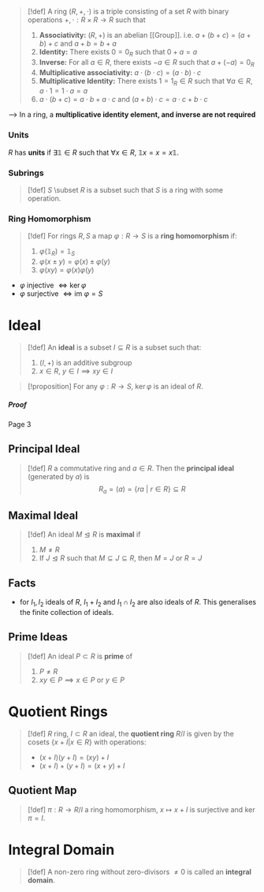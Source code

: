 >[!def]
>A ring $(R,+,\cdot)$ is a triple consisting of a set $R$ with binary operations $+,\cdot: R \times R \to R$  such that
>1. **Associativity:**   $(R, +)$ is an abelian [[Group]]. i.e. $a + (b + c) = (a + b) + c$   and   $a + b = b + a$ 
>2.  **Identity:**  There exists $0 = 0_R$ such that $0 + a = a$
>3. **Inverse:**  For all $a \in R$, there exists $-a\in R$  such that  $a + (-a) = 0_R$ 
>4. **Multiplicative associativity:**   $a \cdot (b \cdot c) = (a \cdot b) \cdot c$ 
>5. **Multiplicative Identity:**   There exists $1 = 1_{R}\in R$  such that $\forall a \in R$,   $a\cdot 1 = 1 \cdot a = a$
>6.   $a\cdot(b+c) = a\cdot b + a\cdot c$    and   $(a+b) \cdot c  = a \cdot c + b \cdot c$ 


--> In a ring, a **multiplicative identity element, and inverse are not required**

### Units 

$R$ has **units** if $\exists \mathbb{1} \in R$  such that $\forall x \in R$, $\mathbb{1}x = x=x\mathbb{1}$.

### Subrings

>[!def] 
>$S$ \subset $R$ is a subset such that $S$ is a ring with some operation.

### Ring Homomorphism

>[!def] 
>For rings $R,S$ a map $\varphi: R \to S$ is a **ring homomorphism** if:
>1. $\varphi(\mathbb{1}_R) = \mathbb{1}_S$ 
>2. $\varphi(x\pm y) = \varphi(x) \pm \varphi(y)$ 
>3. $\varphi(xy) = \varphi(x)\varphi(y)$

- $\varphi$ injective $\iff \ker \varphi$
- $\varphi$ surjective $\iff \text{im }\varphi = S$ 


# Ideal

>[!def]
>An **ideal** is a subset $I\subseteq R$ is a subset such that:
>1. $(I,+)$ is an additive subgroup
>2. $x \in R$, $y \in I \implies xy \in I$
>

>[!proposition]
>For any $\varphi : R \to S$, $\ker \varphi$ is an ideal of $R$.
##### Proof
Page 3

## Principal Ideal

>[!def]
>$R$ a commutative ring and $a \in R$. Then the **principal ideal** (generated by $a$) is
>$$R_a = (a) = \{ra \:|\: r \in R\} \subseteq R$$


## Maximal Ideal

>[!def]
>An ideal $M \trianglelefteq R$ is **maximal** if 
>1. $M \neq R$
>2. If $J \trianglelefteq R$ such that $M \subseteq J \subseteq R$, then $M=J$ or $R = J$ 

## Facts
 - for $I_1,I_2$ ideals of $R$, $I_1+I_2$ and $I_1 \cap I_2$ are also ideals of $R$. This generalises the finite collection of ideals.

## Prime Ideas

>[!def] 
>An ideal $P \subset R$ is **prime** of 
>1. $P \neq R$
>2. $xy \in P \implies x \in P$ or $y \in P$

# Quotient Rings

>[!def] 
>$R$ ring, $I \subset R$ an ideal, the **quotient ring** $R/I$ is given by the cosets $\{x+I|x\in R \}$ with operations:
>- $(x+I)(y+I) = (xy)+I$
>- $(x+I)+(y+I) = (x+y)+I$

## Quotient Map

>[!def]
>$\pi : R \to R/I$ a ring homomorphism, $x \mapsto x+I$ is surjective and $\ker \pi  = I$.
>

# Integral Domain

>[!def] 
>A non-zero ring without zero-divisors $\neq 0$ is called an **integral domain**.

 